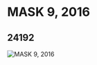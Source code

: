 # MASK 9, 2016
## 24192
![MASK 9, 2016](https://lc-www-live-s.legocdn.com/media/bricks/5/2/6135225.jpg)